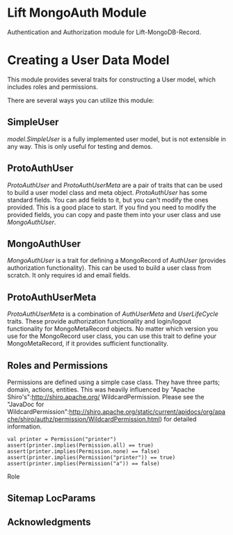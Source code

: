 # Lift MongoAuth Module

Authentication and Authorization module for Lift-MongoDB-Record.


# Creating a User Data Model

This module provides several traits for constructing a User model, which includes roles and permissions.

There are several ways you can utilize this module:

## SimpleUser

_model.SimpleUser_ is a fully implemented user model, but is not extensible in any way. This is only useful for testing and demos.

## ProtoAuthUser

_ProtoAuthUser_ and _ProtoAuthUserMeta_ are a pair of traits that can be used to build a user model class and meta object.
_ProtoAuthUser_ has some standard fields. You can add
fields to it, but you can't modify the ones provided. This is a good place to start. If you find you need to modify
the provided fields, you can copy and paste them into your user class and use _MongoAuthUser_.

## MongoAuthUser

_MongoAuthUser_ is a trait for defining a MongoRecord of _AuthUser_ (provides authorization functionality).
This can be used to build a user class from scratch. It only requires id and email fields.

## ProtoAuthUserMeta

_ProtoAuthUserMeta_ is a combination of _AuthUserMeta_ and _UserLifeCycle_ traits. These provide authorization
functionality and login/logout functionality for MongoMetaRecord objects. No matter which version you use for the
MongoRecord user class, you can use this trait to define your MongoMetaRecord, if it provides sufficient functionality.

## Roles and Permissions

Permissions are defined using a simple case class. They have three parts; domain, actions, entities. This was heavily
influenced by "Apache Shiro's":http://shiro.apache.org/ WildcardPermission.
Please see the "JavaDoc for WildcardPermission":http://shiro.apache.org/static/current/apidocs/org/apache/shiro/authz/permission/WildcardPermission.html)
for detailed information.

    val printer = Permission("printer")
    assert(printer.implies(Permission.all) == true)
    assert(printer.implies(Permission.none) == false)
    assert(printer.implies(Permission("printer")) == true)
    assert(printer.implies(Permission("a")) == false)

Role


## Sitemap LocParams


## Acknowledgments

